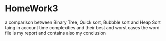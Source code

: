 # HomeWork3
a comparison between Binary Tree, Quick sort, Bubbble sort and Heap Sort taing in account time complexities and their best and worst cases
the word file is my report and contains also my conclusion
